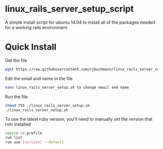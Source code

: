 linux_rails_server_setup_script
===============================

A simple install script for ubuntu 14.04 to install all of the packages needed for a working rails environment


Quick Install
===============================

Get the file
```bash
wget https://raw.githubusercontent.com/cjbuchmann/linux_rails_server_setup_script/master/linux_rails_server_setup.sh
```

Edit the email and name in the file
```bash
nano linux_rails_server_setup.sh to change email and name
```

Run the file
```bash
chmod 755 ./linux_rails_server_setup.sh
./linux_rails_server_setup.sh
```

To use the latest ruby version, you'll need to manually set the version that rvm installed

```bash
source ~/.profile
rvm list
rvm use [version] --default
```
